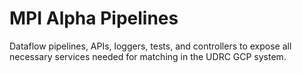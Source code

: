 # MPI Alpha Pipelines
Dataflow pipelines, APIs, loggers, tests, and controllers to expose all necessary services needed for matching in the UDRC GCP system.
